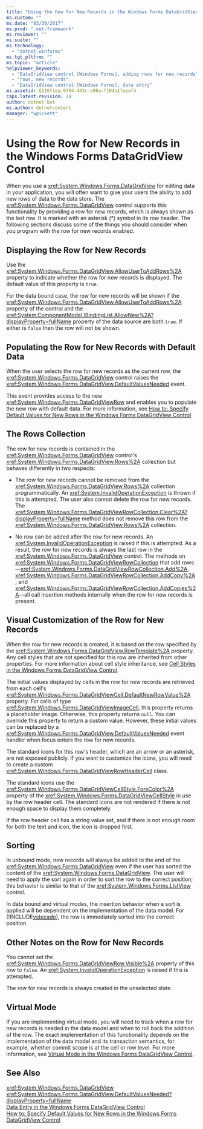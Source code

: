 ```yaml
---
title: "Using the Row for New Records in the Windows Forms DataGridView Control"
ms.custom: ""
ms.date: "03/30/2017"
ms.prod: ".net-framework"
ms.reviewer: ""
ms.suite: ""
ms.technology: 
  - "dotnet-winforms"
ms.tgt_pltfrm: ""
ms.topic: "article"
helpviewer_keywords: 
  - "DataGridView control [Windows Forms], adding rows for new records"
  - "rows, new records"
  - "DataGridView control [Windows Forms], data entry"
ms.assetid: 6110f1ea-9794-442c-a98a-f104a1feeaf4
caps.latest.revision: 14
author: dotnet-bot
ms.author: dotnetcontent
manager: "wpickett"
---
```

# Using the Row for New Records in the Windows Forms DataGridView Control
When you use a <xref:System.Windows.Forms.DataGridView> for editing data in your application, you will often want to give your users the ability to add new rows of data to the data store. The <xref:System.Windows.Forms.DataGridView> control supports this functionality by providing a row for new records, which is always shown as the last row. It is marked with an asterisk (*) symbol in its row header. The following sections discuss some of the things you should consider when you program with the row for new records enabled.  
  
## Displaying the Row for New Records  
 Use the <xref:System.Windows.Forms.DataGridView.AllowUserToAddRows%2A> property to indicate whether the row for new records is displayed. The default value of this property is `true`.  
  
 For the data bound case, the row for new records will be shown if the <xref:System.Windows.Forms.DataGridView.AllowUserToAddRows%2A> property of the control and the <xref:System.ComponentModel.IBindingList.AllowNew%2A?displayProperty=fullName> property of the data source are both `true`. If either is `false` then the row will not be shown.  
  
## Populating the Row for New Records with Default Data  
 When the user selects the row for new records as the current row, the <xref:System.Windows.Forms.DataGridView> control raises the <xref:System.Windows.Forms.DataGridView.DefaultValuesNeeded> event.  
  
 This event provides access to the new <xref:System.Windows.Forms.DataGridViewRow> and enables you to populate the new row with default data. For more information, see [How to: Specify Default Values for New Rows in the Windows Forms DataGridView Control](../../../../docs/framework/winforms/controls/specify-default-values-for-new-rows-in-the-datagrid.md)  
  
## The Rows Collection  
 The row for new records is contained in the <xref:System.Windows.Forms.DataGridView> control's <xref:System.Windows.Forms.DataGridView.Rows%2A> collection but behaves differently in two respects:  
  
-   The row for new records cannot be removed from the <xref:System.Windows.Forms.DataGridView.Rows%2A> collection programmatically. An <xref:System.InvalidOperationException> is thrown if this is attempted. The user also cannot delete the row for new records. The <xref:System.Windows.Forms.DataGridViewRowCollection.Clear%2A?displayProperty=fullName> method does not remove this row from the <xref:System.Windows.Forms.DataGridView.Rows%2A> collection.  
  
-   No row can be added after the row for new records. An <xref:System.InvalidOperationException> is raised if this is attempted. As a result, the row for new records is always the last row in the <xref:System.Windows.Forms.DataGridView> control. The methods on <xref:System.Windows.Forms.DataGridViewRowCollection> that add rows—<xref:System.Windows.Forms.DataGridViewRowCollection.Add%2A>, <xref:System.Windows.Forms.DataGridViewRowCollection.AddCopy%2A>, and <xref:System.Windows.Forms.DataGridViewRowCollection.AddCopies%2A>—all call insertion methods internally when the row for new records is present.  
  
## Visual Customization of the Row for New Records  
 When the row for new records is created, it is based on the row specified by the <xref:System.Windows.Forms.DataGridView.RowTemplate%2A> property. Any cell styles that are not specified for this row are inherited from other properties. For more information about cell style inheritance, see [Cell Styles in the Windows Forms DataGridView Control](../../../../docs/framework/winforms/controls/cell-styles-in-the-windows-forms-datagridview-control.md).  
  
 The initial values displayed by cells in the row for new records are retrieved from each cell's <xref:System.Windows.Forms.DataGridViewCell.DefaultNewRowValue%2A> property. For cells of type <xref:System.Windows.Forms.DataGridViewImageCell>, this property returns a placeholder image. Otherwise, this property returns `null`. You can override this property to return a custom value. However, these initial values can be replaced by a <xref:System.Windows.Forms.DataGridView.DefaultValuesNeeded> event handler when focus enters the row for new records.  
  
 The standard icons for this row's header, which are an arrow or an asterisk, are not exposed publicly. If you want to customize the icons, you will need to create a custom <xref:System.Windows.Forms.DataGridViewRowHeaderCell> class.  
  
 The standard icons use the <xref:System.Windows.Forms.DataGridViewCellStyle.ForeColor%2A> property of the <xref:System.Windows.Forms.DataGridViewCellStyle> in use by the row header cell. The standard icons are not rendered if there is not enough space to display them completely.  
  
 If the row header cell has a string value set, and if there is not enough room for both the text and icon, the icon is dropped first.  
  
## Sorting  
 In unbound mode, new records will always be added to the end of the <xref:System.Windows.Forms.DataGridView> even if the user has sorted the content of the <xref:System.Windows.Forms.DataGridView>. The user will need to apply the sort again in order to sort the row to the correct position; this behavior is similar to that of the <xref:System.Windows.Forms.ListView> control.  
  
 In data bound and virtual modes, the insertion behavior when a sort is applied will be dependent on the implementation of the data model. For [!INCLUDE[vstecado](../../../../includes/vstecado-md.md)], the row is immediately sorted into the correct position.  
  
## Other Notes on the Row for New Records  
 You cannot set the <xref:System.Windows.Forms.DataGridViewRow.Visible%2A> property of this row to `false`. An <xref:System.InvalidOperationException> is raised if this is attempted.  
  
 The row for new records is always created in the unselected state.  
  
## Virtual Mode  
 If you are implementing virtual mode, you will need to track when a row for new records is needed in the data model and when to roll back the addition of the row. The exact implementation of this functionality depends on the implementation of the data model and its transaction semantics, for example, whether commit scope is at the cell or row level. For more information, see [Virtual Mode in the Windows Forms DataGridView Control](../../../../docs/framework/winforms/controls/virtual-mode-in-the-windows-forms-datagridview-control.md).  
  
## See Also  
 <xref:System.Windows.Forms.DataGridView>   
 <xref:System.Windows.Forms.DataGridView.DefaultValuesNeeded?displayProperty=fullName>   
 [Data Entry in the Windows Forms DataGridView Control](../../../../docs/framework/winforms/controls/data-entry-in-the-windows-forms-datagridview-control.md)   
 [How to: Specify Default Values for New Rows in the Windows Forms DataGridView Control](../../../../docs/framework/winforms/controls/specify-default-values-for-new-rows-in-the-datagrid.md)
